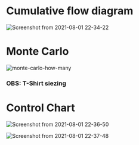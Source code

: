 # Cumulative flow diagram

![Screenshot from 2021-08-01 22-34-22](https://user-images.githubusercontent.com/13895978/127793161-dbba4ea0-092a-4161-b37b-491b0ced47e7.png)

# Monte Carlo

![monte-carlo-how-many](https://user-images.githubusercontent.com/13895978/127792991-bb40aa72-5e3a-49b3-aa4e-85fc79907df5.jpg)

### OBS: T-Shirt siezing

# Control Chart

![Screenshot from 2021-08-01 22-36-50](https://user-images.githubusercontent.com/13895978/127793324-9ad8d0f4-3ac9-4ceb-b0a7-444c642de3a6.png)

![Screenshot from 2021-08-01 22-37-48](https://user-images.githubusercontent.com/13895978/127793328-230e84b4-2c1a-4ccb-9b59-3a03aa173e04.png)
